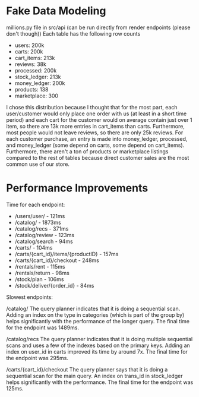 # Fake Data Modeling
millions.py file in src/api (can be run directly from render endpoints (please don't though))
Each table has the following row counts
- users: 200k
- carts: 200k
- cart_items: 213k
- reviews: 38k
- processed: 200k
- stock_ledger: 213k
- money_ledger: 200k
- products: 138
- marketplace: 300

I chose this distribution because I thought that for the most part, each user/customer would only place one order with us (at least in a short time period) and each cart for the customer would on average contain just over 1 item, so there are 13k more entries in cart_items than carts. Furthermore, most people would not leave reviews, so there are only 25k reviews. For each customer purchase, an entry is made into money_ledger, processed, and money_ledger (some depend on carts, some depend on cart_items). Furthermore, there aren't a ton of products or marketplace listings compared to the rest of tables because direct customer sales are the most common use of our store.


# Performance Improvements
Time for each endpoint:
- /users/user/ - 121ms
- /catalog/ - 1873ms
- /catalog/recs - 371ms
- /catalog/review - 123ms
- /catalog/search - 94ms
- /carts/ - 104ms
- /carts/{cart_id}/items/{productID} - 157ms
- /carts/{cart_id}/checkout - 248ms
- /rentals/rent - 115ms
- /rentals/return - 98ms
- /stock/plan - 106ms
- /stock/deliver/{order_id} - 84ms


Slowest endpoints:

/catalog/ 
The query planner indicates that it is doing a sequential scan. 
Adding an index on the type in categories (which is part of the group by) helps significantly with the performance of the longer query.
The final time for the endpoint was 1489ms.

/catalog/recs
The query planner indicates that it is doing multiple sequential scans and uses a few of the indexes based on the primary keys.
Adding an index on user_id in carts improved its time by around 7x.
The final time for the endpoint was 295ms.

/carts/{cart_id}/checkout
The query planner says that it is doing a sequential scan for the main query.
An index on trans_id in stock_ledger helps significantly with the performance.
The final time for the endpoint was 125ms.
